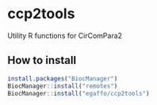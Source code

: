 # ccp2tools
Utility R functions for CirComPara2

## How to install

```r
install.packages("BiocManager")
BiocManager::install("remotes")
BiocManager::install("egaffo/ccp2tools")
```
